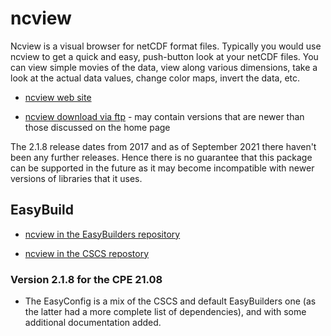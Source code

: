 # ncview

Ncview is a visual browser for netCDF format files. Typically you would use
ncview to get a quick and easy, push-button look at your netCDF files. You
can view simple movies of the data, view along various dimensions, take a
look at the actual data values, change color maps, invert the data, etc.

  * [ncview web site](http://meteora.ucsd.edu/~pierce/ncview_home_page.html)

  * [ncview download via ftp](ftp://cirrus.ucsd.edu/pub/ncview/) - may contain
    versions that are newer than those discussed on the home page

The 2.1.8 release dates from 2017 and as of September 2021 there haven't been
any further releases. Hence there is no guarantee that this package can be
supported in the future as it may become incompatible with newer versions of
libraries that it uses.


## EasyBuild

  * [ncview in the EasyBuilders repository](https://github.com/easybuilders/easybuild-easyconfigs/tree/main/easybuild/easyconfigs/n/ncview)

  * [ncview in the CSCS repostory](https://github.com/eth-cscs/production/tree/master/easybuild/easyconfigs/n/ncview)


### Version 2.1.8 for the CPE 21.08

  * The EasyConfig is a mix of the CSCS and default EasyBuilders one (as the latter
    had a more complete list of dependencies), and with some additional documentation
    added.

